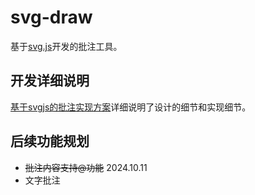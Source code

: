 # svg-draw

基于[svg.js](https://svgjs.dev/docs/3.2/#event-listeners)开发的批注工具。

## 开发详细说明

[基于svgjs的批注实现方案](https://juejin.cn/post/7406143793999839282)详细说明了设计的细节和实现细节。

## 后续功能规划

- ~~批注内容支持@功能~~ 2024.10.11
- 文字批注